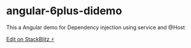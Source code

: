# angular-6plus-didemo
This a Angular demo for Dependency injection using service and @Host 


[Edit on StackBlitz ⚡️](https://stackblitz.com/edit/angular-6plus-didemo)
